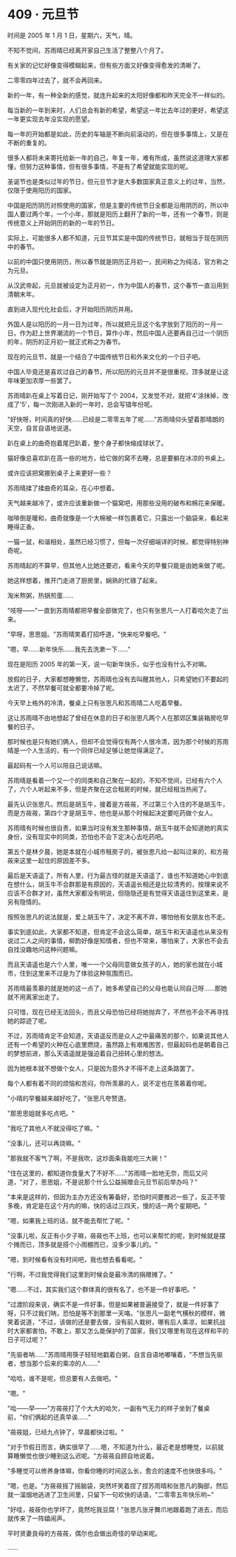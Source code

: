 <link rel="stylesheet" href="../styles/text.css" />
<h1>409 · 元旦节</h1>

时间是 2005 年 1 月 1 日，星期六，天气，晴。

不知不觉间，苏雨晴已经离开家自己生活了整整八个月了。

有关家的记忆好像变得模糊起来，但有些方面又好像变得愈发的清晰了。

二零零四年过去了，就不会再回来。

新的一年，有一种全新的感觉，就连升起来的太阳好像都和昨天完全不一样似的。

每当新的一年到来时，人们总会有新的希望，希望这一年比去年过的更好，希望这一年更实现去年没实现的愿望。

每一年的开始都是如此，历史的车轴是不断向前滚动的，但在很多事情上，又是在不断的重复的。

很多人都将未来寄托给新一年的自己，年复一年，难有所成，虽然说这道理大家都懂，但努力这种事情，但有很多事情，不是有了希望就能实现的呢。

圣诞节也是类似过年的节日，但元旦节才是大多数国家真正意义上的过年，当然，仅限于使用阳历的国家。

中国是阳历阴历对照使用的国家，但是主要的传统节日全都是沿用阴历的，所以中国人要过两个年，一个小年，那就是阳历上翻开了新的一年，还有一个春节，则是传统意义上开始阴历的新的一年的节日。

实际上，可能很多人都不知道，元旦节其实是中国的传统节日，就相当于现在阴历中的春节。

以前的中国只使用阴历，所以春节就是阴历正月初一，民间称之为纯洁，官方称之为元旦。

从汉武帝起，元旦就被设定为正月初一，作为中国人的春节，这个春节一直沿用到清朝末年。

直到进入现代化社会后，才开始阳历阴历并用。

外国人是以阳历的一月一日为过年，所以就把元旦这个名字放到了阳历的一月一日，作为赶上世界潮流的一个节日，算作小年，然后中国人还要再自己过一个阴历的年，阴历的正月初一就正式称之为春节。

现在的元旦节，就是一个结合了中国传统节日和外来文化的一个日子吧。

中国人毕竟还是喜欢过自己的春节，所以阳历的元旦并不是很重视，顶多就是让这年味更加浓厚一些罢了。

苏雨晴趴在桌上写着日记，刚开始写了个 2004，又发觉不对，就把'4'涂抹掉，改成了'5'，每一次刚进入新的一年时，总会写错年份呢。

"好快呀，时间真的好快……已经是二零零五年了呢……"苏雨晴仰头望着那晴朗的天空，自言自语地说道。

趴在桌上的曲奇抱着尾巴趴着，整个身子都快缩成球状了。

猫好像总喜欢趴在高一些的地方，给它做的窝不去睡，总是要躺在冰凉的书桌上。

或许应该把窝挪到桌子上来更好一些？

苏雨晴揉了揉曲奇的耳朵，在心中想着。

天气越来越冷了，或许应该重新做一个猫窝吧，用那些没用的破布和棉花来保暖。

咖啡倒是暖和，曲奇就像是一个大棉被一样包裹着它，只露出一个脑袋来，看起来睡得正香。

一猫一鼠，和谐相处，虽然已经习惯了，但每一次仔细端详的时候，都觉得特别神奇呢。

苏雨晴起的不算早，但其他人比她还要迟，看来今天的早餐只能是由她来做了呢。

她这样想着，推开门走进了厨房里，娴熟的忙碌了起来。

淘米熬粥，热锅煎蛋……

"吱呀——"一直到苏雨晴都把早餐全部做完了，也只有张思凡一人打着哈欠走了出来。

"早呀，思思姐。"苏雨晴笑着打招呼道，"快来吃早餐吧。"

"嗯，早……新年快乐……我先去洗漱一下……"

现在是阳历 2005 年的第一天，说一句新年快乐，似乎也没有什么不对嘛。

放假的日子，大家都想睡懒觉，苏雨晴也没有去叫醒其他人，只希望她们不要起的太迟了，不然早餐可就全都要冷掉了呢。

今天早上格外的冷清，餐桌上只有张思凡和苏雨晴二人吃着早餐。

这让苏雨晴不由地想起了曾经在休息的日子和张思凡两个人在那郊区集装箱房吃早餐的日子。

那时候也是只有她们俩人，但却不会觉得仅有两个人很冷清，因为那个时候的苏雨晴是一个人生活的，有一个同伴已经足够让她觉得满足了。

最起码有一个人可以陪自己说话嘛。

苏雨晴是看着一个又一个的同类和自己聚在一起的，不知不觉间，已经有六个人了，六个人听起来不多，但是齐聚在这合租房的时候，就已经相当热闹了。

最先认识张思凡，然后是胡玉牛，接着是方莜莜，不过第三个入住的不是胡玉牛，而是方莜莜，第四个才是胡玉牛，他也是从那个时候起决定要吃药做个女人。

苏雨晴有时候也很自责，如果当时没有发生那种事情，胡玉牛就不会知道她的真实身份，没有现实中的同类，恐怕也不会下定决心去吃药吧。

第五个是林夕晨，她是本就在小城市租房子的，被张思凡给一起叫过来的，和方莜莜来这里一起住的原因差不多。

最后是天语遥了，所有人里，行为最古怪的就是天语遥了，谁也不知道她心中到底在想什么，胡玉牛不合群那是有原因的，天语遥长相还是比较清秀的，按理来说不应该不合群才对，虽然大家都没有明说，但隐隐还是有觉得天语遥住到这里来，是另有隐情的。

按照张思凡的说法就是，爱上胡玉牛了，决定不离不弃，哪怕他有女朋友也不走。

事实到底如此，大家都不知道，但肯定不会这么简单，胡玉牛和天语遥也从来没有说过二人之间的事情，柳韵好像是知情者，但也不常来，哪怕来了，大家也不会去自找没趣地问这种问题嘛。

而且天语遥也是六个人里，唯一一个父母同意做女孩子的人，她的家也就在小城市，住到这里来不过是为了体验这种氛围而已。

苏雨晴最羡慕的就是她的这一点了，她多希望自己的父母也能认同自己呀……那她就不用离家出走了。

只可惜，现在已经无法回头，而且父母恐怕已经将她抛弃了，不然也不会不再寻找她的踪迹了呢。

不过，苏雨晴肯定不会知道，天语遥反而是众人之中最痛苦的那个，如果说其他人还有一个希望的火种在心底里燃烧，虽然路上有艰难困苦，但最起码也是朝着自己的梦想前进，那么天语遥就是强迫着自己扭转心里的想法。

因为她根本就不想做个女人，只是因为意外才不得不走上这条路罢了。

每个人都有着不同的烦恼和苦闷，你所羡慕的人，说不定也在羡慕着你呢。

"小晴的早餐越来越好吃了。"张思凡夸赞道。

"那思思姐就多吃点吧。"

"我吃了其他人不就没得吃了嘛。"

"没事儿，还可以再烧嘛。"

"那我就不客气了啊，不是我吹，这炒面条我能吃三大碗！"

"住在这里的，都知道你食量大了不好不……"苏雨晴一脸地无奈，而后又问道，"对了，思思姐，不是说那个什么公益捐赠会元旦节前后举办吗？"

"本来是这样的，但因为主办方还没有筹备好，恐怕时间要推迟一些了，反正不管多晚，肯定是在这个月内的嘛，快的话过三四天，慢的话一两个星期吧。"

"嗯，如果我上班的话，就不能去帮忙了呢。"

"没事儿啦，反正有小夕子嘛，莜莜也不上班，也可以来帮忙的呢，到时候就是摆个摊而已，顶多就是搭个小雨棚而已，没多少事儿的。"

"嗯，到时候看有没有时间吧，我也想去看看呢。"

"行啊，不过我觉得我们这里到时候会是最冷清的捐赠摊了。"

"嗯……不过，其实我们这个群体真的很有名了，也不是一件好事吧。"

"过渡阶段来说，确实不是一件好事，但是如果被普遍接受了，就是一件好事了呀，只不过我们呐，恐怕是等不到那里一天咯。"张思凡一副老气横秋的模样，微笑着说道，"不过，该做的还是要去做，没有前人栽树，哪有后人乘凉，如果抗战时大家都害怕，不敢上，那又怎么能保护的了国家，我们又哪里有现在这样和平的日子可过呢？"

"先驱者呐……"苏雨晴用筷子轻轻地戳着白粥，自言自语地嘟嚷着，"不想当先驱者，想当那个后来的乘凉的人……"

"哈哈，谁不是呢，但总要有人去做吧。"

"嗯。"

"哈——早——"方莜莜打了个大大的哈欠，一副有气无力的样子坐到了餐桌前，"你们俩起的还真早诶……"

"莜莜姐，已经九点钟了，早晨都快过啦。"

"对于节假日而言，确实很早了……嗯，不知道为什么，最近老是想睡觉，以前就算睡懒觉也很少睡到这么迟呢。"方莜莜自顾自地说着。

"多睡觉可以修养身体嘛，你看你睡的时间这么长，愈合的速度不也快很多吗。"

"嗯，也是。"方莜莜摇了摇脑袋，突然坏笑着捏了捏苏雨晴和张思凡的胸部，然后就一溜烟地逃进了卫生间里，只留下一句欢快的话语，"二零零五年快乐哟\~"

"好哇，莜莜你也学坏了，竟然吃我豆腐！"张思凡张牙舞爪地跟着跑了进去，而后就传来了一阵嬉闹声。

平时贤妻良母的方莜莜，偶尔也会做出奇怪的举动来呢。

……
